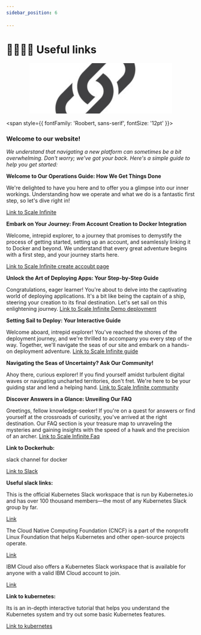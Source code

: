 ```yaml
---
sidebar_position: 6

---
```





# 👨‍👩‍👦‍👦 Useful links

<p align="center">
  <img src="/img/dffv.png" alt="Alt Text" width="380"/>
</p>

<span style={{ fontFamily: 'Roobert, sans-serif', fontSize: '12pt' }}>


### **Welcome to our website!**&#x20;

_We understand that navigating a new platform can sometimes be a bit overwhelming. Don't worry; we've got your back. Here's a simple guide to help you get started:_

**Welcome to Our Operations Guide: How We Get Things Done**

We're delighted to have you here and to offer you a glimpse into our inner workings. Understanding how we operate and what we do is a fantastic first step, so let's dive right in!

[Link to Scale Infinite](https://techscaleinfinite.github.io/introduction/about-scale-infinite)


**Embark on Your Journey: From Account Creation to Docker Integration**

Welcome, intrepid explorer, to a journey that promises to demystify the process of getting started, setting up an account, and seamlessly linking it to Docker and beyond. We understand that every great adventure begins with a first step, and your journey starts here.

[Link to Scale Infinite create accoubt page](https://techscaleinfinite.github.io/introduction/cloud-float/create-account)


**Unlock the Art of Deploying Apps: Your Step-by-Step Guide**

Congratulations, eager learner! You're about to delve into the captivating world of deploying applications. It's a bit like being the captain of a ship, steering your creation to its final destination. Let's set sail on this enlightening journey.
[Link to Scale Infinite Demo deployment](https://techscaleinfinite.github.io/category/demo-deployment)

**Setting Sail to Deploy: Your Interactive Guide**

Welcome aboard, intrepid explorer! You've reached the shores of the deployment journey, and we're thrilled to accompany you every step of the way. Together, we'll navigate the seas of our site and embark on a hands-on deployment adventure.
[Link to Scale Infinite guide](https://scaleinfinite.fr/)

**Navigating the Seas of Uncertainty? Ask Our Community!**

Ahoy there, curious explorer! If you find yourself amidst turbulent digital waves or navigating uncharted territories, don't fret. We're here to be your guiding star and lend a helping hand.
[Link to Scale Infinite community](https://techscaleinfinite.github.io/community)

**Discover Answers in a Glance: Unveiling Our FAQ**

Greetings, fellow knowledge-seeker! If you're on a quest for answers or find yourself at the crossroads of curiosity, you've arrived at the right destination. Our FAQ section is your treasure map to unraveling the mysteries and gaining insights with the speed of a hawk and the precision of an archer.
[Link to Scale Infinite Faq](https://techscaleinfinite.github.io/faq)

**Link to Dockerhub:**


slack channel for docker

[Link to Slack](https://dockercommunity.slack.com/?redir=/messages)

**Useful slack links:**

This is the official Kubernetes Slack workspace that is run by Kubernetes.io and has over 100 thousand members—the most of any Kubernetes Slack group by far.

[Link](https://communityinviter.com/apps/kubernetes/communit)

The Cloud Native Computing Foundation (CNCF) is a part of the nonprofit Linux Foundation that helps Kubernetes and other open-source projects operate.

[Link ](https://cloud-native.slack.com/join/shared_invite/zt-yijjaqua-UsvdoAvciFP9i8ZoJMp9Kg#/shared-invite/email)

IBM Cloud also offers a Kubernetes Slack workspace that is available for anyone with a valid IBM Cloud account to join.

[Link ](https://cloud.ibm.com/kubernetes/slack)


**Link to kubernetes:**

Its is an in-depth interactive tutorial that helps you understand the Kubernetes system and try out some basic Kubernetes features.


[Link to kubernetes](https://kubernetes.io/docs/tutorials/)

</span>

